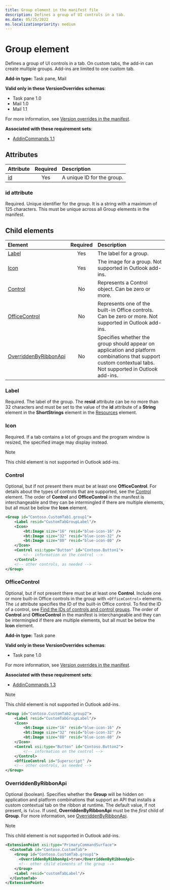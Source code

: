 ```yaml
---
title: Group element in the manifest file
description: Defines a group of UI controls in a tab. 
ms.date: 05/25/2022
ms.localizationpriority: medium
---
```


# Group element

Defines a group of UI controls in a tab. On custom tabs, the add-in can create multiple groups. Add-ins are limited to one custom tab.

**Add-in type:** Task pane, Mail

**Valid only in these VersionOverrides schemas**:

- Task pane 1.0
- Mail 1.0
- Mail 1.1

For more information, see [Version overrides in the manifest](/office/dev/add-ins/develop/add-in-manifests#version-overrides-in-the-manifest).

**Associated with these requirement sets**:

- [AddinCommands 1.1](../requirement-sets/common/add-in-commands-requirement-sets.md) 

## Attributes

|  Attribute  |  Required  |  Description  |
|:-----|:-----:|:-----|
|  [id](#id-attribute)  |  Yes  | A unique ID for the group.|

### id attribute

Required. Unique identifier for the group. It is a string with a maximum of 125 characters. This must be unique across all Group elements in the manifest.

## Child elements

|  Element |  Required  |  Description  |
|:-----|:-----:|:-----|
|  [Label](#label)      | Yes |  The label for a group.  |
|  [Icon](icon.md)      | Yes |  The image for a group. Not supported in Outlook add-ins. |
|  [Control](#control)    | No |  Represents a Control object. Can be zero or more.  |
|  [OfficeControl](#officecontrol)  | No | Represents one of the built-in Office controls. Can be zero or more. Not supported in Outlook add-ins.|
|  [OverriddenByRibbonApi](overriddenbyribbonapi.md)      | No |  Specifies whether the group should appear on application and platform combinations that support custom contextual tabs. Not supported in Outlook add-ins. |

### Label

Required. The label of the group. The **resid** attribute can be no more than 32 characters and must be set to the value of the **id** attribute of a **String** element in the **ShortStrings** element in the [Resources](resources.md) element.

### Icon

Required. If a tab contains a lot of groups and the program window is resized, the specified image may display instead.

> [!NOTE]
> This child element is not supported in Outlook add-ins.

### Control

Optional, but if not present there must be at least one **OfficeControl**. For details about the types of controls that are supported, see the [Control](control.md) element. The order of **Control** and **OfficeControl** in the manifest is interchangeable and they can be intermingled if there are multiple elements, but all must be below the **Icon** element.

```xml
<Group id="Contoso.CustomTab1.group1">
    <Label resid="CustomTabGroupLabel"/>
    <Icon>
        <bt:Image size="16" resid="blue-icon-16" />
        <bt:Image size="32" resid="blue-icon-32" />
        <bt:Image size="80" resid="blue-icon-80" />
    </Icon>
    <Control xsi:type="Button" id="Contoso.Button1">
        <!-- information on the control -->
    </Control>
    <!-- other controls, as needed -->
</Group>
```

### OfficeControl

Optional, but if not present there must be at least one **Control**. Include one or more built-in Office controls in the group with `<OfficeControl>` elements. The `id` attribute specifies the ID of the built-in Office control. To find the ID of a control, see [Find the IDs of controls and control groups](/office/dev/add-ins/design/built-in-button-integration#find-the-ids-of-controls-and-control-groups). The order of **Control** and **OfficeControl** in the manifest is interchangeable and they can be intermingled if there are multiple elements, but all must be below the **Icon** element.

**Add-in type:** Task pane

**Valid only in these VersionOverrides schemas**:

- Task pane 1.0

For more information, see [Version overrides in the manifest](/office/dev/add-ins/develop/add-in-manifests#version-overrides-in-the-manifest).

**Associated with these requirement sets**:

- [AddinCommands 1.3](../requirement-sets/common/add-in-commands-requirement-sets.md)

> [!NOTE]
> This child element is not supported in Outlook add-ins.

```xml
<Group id="Contoso.CustomTab2.group2">
    <Label resid="CustomTabGroupLabel"/>
    <Icon>
        <bt:Image size="16" resid="blue-icon-16" />
        <bt:Image size="32" resid="blue-icon-32" />
        <bt:Image size="80" resid="blue-icon-80" />
    </Icon>
    <Control xsi:type="Button" id="Contoso.Button2">
        <!-- information on the control -->
    </Control>
    <OfficeControl id="Superscript" />
    <!-- other controls, as needed -->
</Group>
```

### OverriddenByRibbonApi

Optional (boolean). Specifies whether the **Group** will be hidden on application and platform combinations that support an API that installs a custom contextual tab on the ribbon at runtime. The default value, if not present, is `false`. If used, **OverriddenByRibbonApi** must be the *first* child of **Group**. For more information, see [OverriddenByRibbonApi](overriddenbyribbonapi.md).

> [!NOTE]
> This child element is not supported in Outlook add-ins.

```xml
<ExtensionPoint xsi:type="PrimaryCommandSurface">
  <CustomTab id="Contoso.CustomTab">
    <Group id="Contoso.CustomTab.group1">
      <OverriddenByRibbonApi>true</OverriddenByRibbonApi>
      <!-- other child elements of the group -->
    </Group>
    <Label resid="customTabLabel"/>
  </CustomTab>
</ExtensionPoint>
```
